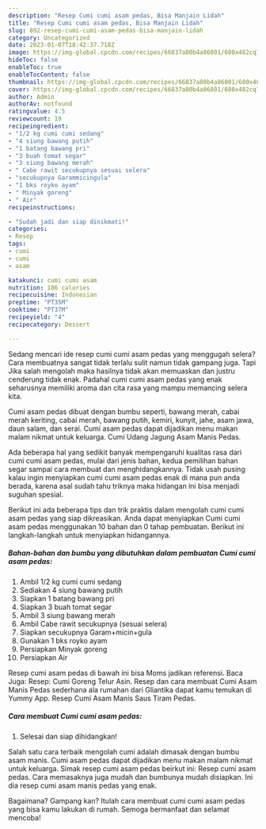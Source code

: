 ```yaml
---
description: "Resep Cumi cumi asam pedas, Bisa Manjain Lidah"
title: "Resep Cumi cumi asam pedas, Bisa Manjain Lidah"
slug: 892-resep-cumi-cumi-asam-pedas-bisa-manjain-lidah
category: Uncategorized
date: 2023-01-07T18:42:37.718Z
image: https://img-global.cpcdn.com/recipes/66837a80b4a86801/680x482cq70/cumi-cumi-asam-pedas-foto-resep-utama.jpg
hideToc: false
enableToc: true
enableTocContent: false
thumbnail: https://img-global.cpcdn.com/recipes/66837a80b4a86801/680x482cq70/cumi-cumi-asam-pedas-foto-resep-utama.jpg
cover: https://img-global.cpcdn.com/recipes/66837a80b4a86801/680x482cq70/cumi-cumi-asam-pedas-foto-resep-utama.jpg
author: Admin
authorAv: notfound
ratingvalue: 4.5
reviewcount: 19
recipeingredient:
- "1/2 kg cumi cumi sedang"
- "4 siung bawang putih"
- "1 batang bawang pri"
- "3 buah tomat segar"
- "3 siung bawang merah"
- " Cabe rawit secukupnya sesuai selera"
- "secukupnya Garammicingula"
- "1 bks royko ayam"
- " Minyak goreng"
- " Air"
recipeinstructions:

- "Sudah jadi dan siap dinikmati!"
categories:
- Resep
tags:
- cumi
- cumi
- asam

katakunci: cumi cumi asam 
nutrition: 186 calories
recipecuisine: Indonesian
preptime: "PT35M"
cooktime: "PT37M"
recipeyield: "4"
recipecategory: Dessert

---
```



Sedang mencari ide resep cumi cumi asam pedas yang menggugah selera? Cara membuatnya sangat tidak terlalu sulit namun tidak gampang juga. Tapi Jika salah mengolah maka hasilnya tidak akan memuaskan dan justru cenderung tidak enak. Padahal cumi cumi asam pedas yang enak seharusnya memiliki aroma dan cita rasa yang mampu memancing selera kita.


Cumi asam pedas dibuat dengan bumbu seperti, bawang merah, cabai merah keriting, cabai merah, bawang putih, kemiri, kunyit, jahe, asam jawa, daun salam, dan serai. Cumi asam pedas dapat dijadikan menu makan malam nikmat untuk keluarga. Cumi Udang Jagung Asam Manis Pedas.

Ada beberapa hal yang sedikit banyak mempengaruhi kualitas rasa dari cumi cumi asam pedas, mulai dari jenis bahan, kedua pemilihan bahan segar sampai cara membuat dan menghidangkannya. Tidak usah pusing kalau ingin menyiapkan cumi cumi asam pedas enak di mana pun anda berada, karena asal sudah tahu triknya maka hidangan ini bisa menjadi suguhan spesial.


Berikut ini ada beberapa tips dan trik praktis dalam mengolah cumi cumi asam pedas yang siap dikreasikan. Anda dapat menyiapkan Cumi cumi asam pedas menggunakan 10 bahan dan 0 tahap pembuatan. Berikut ini langkah-langkah untuk menyiapkan hidangannya.

<!--inarticleads1-->

##### Bahan-bahan dan bumbu yang dibutuhkan dalam pembuatan Cumi cumi asam pedas:

1. Ambil 1/2 kg cumi cumi sedang
1. Sediakan 4 siung bawang putih
1. Siapkan 1 batang bawang pri
1. Siapkan 3 buah tomat segar
1. Ambil 3 siung bawang merah
1. Ambil  Cabe rawit secukupnya (sesuai selera)
1. Siapkan secukupnya Garam+micin+gula
1. Gunakan 1 bks royko ayam
1. Persiapkan  Minyak goreng
1. Persiapkan  Air


Resep cumi asam pedas di bawah ini bisa Moms jadikan referensi. Baca Juga: Resep: Cumi Goreng Telur Asin. Resep dan cara membuat Cumi Asam Manis Pedas sederhana ala rumahan dari Gliantika dapat kamu temukan di Yummy App. Resep Cumi Asam Manis Saus Tiram Pedas. 

<!--inarticleads2-->

##### Cara membuat Cumi cumi asam pedas:


1. Selesai dan siap dihidangkan!

Salah satu cara terbaik mengolah cumi adalah dimasak dengan bumbu asam manis. Cumi asam pedas dapat dijadikan menu makan malam nikmat untuk keluarga. Simak resep cumi asam pedas beirkut ini: Resep cumi asam pedas. Cara memasaknya juga mudah dan bumbunya mudah disiapkan. Ini dia resep cumi asam manis pedas yang enak. 

Bagaimana? Gampang kan? Itulah cara membuat cumi cumi asam pedas yang bisa kamu lakukan di rumah. Semoga bermanfaat dan selamat mencoba!
